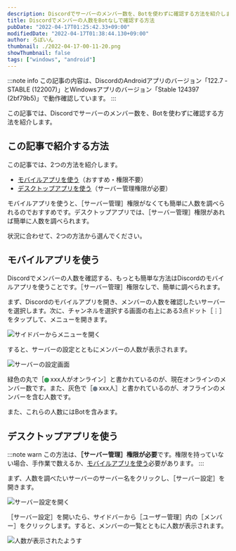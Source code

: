 ```yaml
---
description: Discordでサーバーのメンバー数を、Botを使わずに確認する方法を紹介します。
title: Discordでメンバーの人数をBotなしで確認する方法
pubDate: "2022-04-17T01:25:42.33+09:00"
modifiedDate: "2022-04-17T01:38:44.130+09:00"
author: ろぼいん
thumbnail: ./2022-04-17-00-11-20.png
showThumbnail: false
tags: ["windows", "android"]
---
```


:::note info
この記事の内容は、DiscordのAndroidアプリのバージョン「122.7 - STABLE (122007)」とWindowsアプリのバージョン「Stable 124397 (2bf79b5)」で動作確認しています。
:::

この記事では、Discordでサーバーのメンバー数を、Botを使わずに確認する方法を紹介します。

## この記事で紹介する方法

この記事では、2つの方法を紹介します。

- [モバイルアプリを使う](#モバイルアプリを使う)（おすすめ・権限不要）
- [デスクトップアプリを使う](#デスクトップアプリを使う)（サーバー管理権限が必要）

モバイルアプリを使うと、［サーバー管理］権限がなくても簡単に人数を調べられるのでおすすめです。デスクトップアプリでは、［サーバー管理］権限があれば簡単に人数を調べられます。

状況に合わせて、2つの方法から選んでください。

## モバイルアプリを使う

Discordでメンバーの人数を確認する、もっとも簡単な方法はDiscordのモバイルアプリを使うことです。［サーバー管理］権限なしで、簡単に調べられます。

まず、Discordのモバイルアプリを開き、メンバーの人数を確認したいサーバーを選択します。次に、チャンネルを選択する画面の右上にある3点ドット［⋮］をタップして、メニューを開きます。

![サイドバーからメニューを開く](./2022-04-17-00-11-20.png)

すると、サーバーの設定とともにメンバーの人数が表示されます。

![サーバーの設定画面](./2022-04-17-00-26-50.png)

緑色の丸で［<span class="member_count_dot member_count_dot-green">●</span>xxx人がオンライン］と書かれているのが、現在オンラインのメンバー数です。また、灰色で［<span class="member_count_dot member_count_dot-gray">●</span>xxx人］と書かれているのが、オフラインのメンバーを含む人数です。

また、これらの人数にはBotを含みます。

## デスクトップアプリを使う

:::note warn
この方法は、**［サーバー管理］権限が必要**です。権限を持っていない場合、手作業で数えるか、[モバイルアプリを使う](#モバイルアプリを使う)必要があります。
:::

まず、人数を調べたいサーバーのサーバー名をクリックし、［サーバー設定］を開きます。

![サーバー設定を開く](./2022-04-17-00-55-45.png)

［サーバー設定］を開いたら、サイドバーから［ユーザー管理］内の［メンバー］をクリックします。すると、メンバーの一覧とともに人数が表示されます。

![人数が表示されたようす](./2022-04-17-01-00-52.png)

<style>
    .member_count_dot {
        display: inline-block;
        width: 0.75em;
        height: 0.75em;
        border-radius: 0.5em;
        margin-right: 0.25em;
        vertical-align: middle;
        text-indent: 100%;
        overflow: hidden;
    }

    .member_count_dot-gray {
        background: #747f8d;
    }

    .member_count_dot-green {
        background: #3ba55c;
    }
</style>
